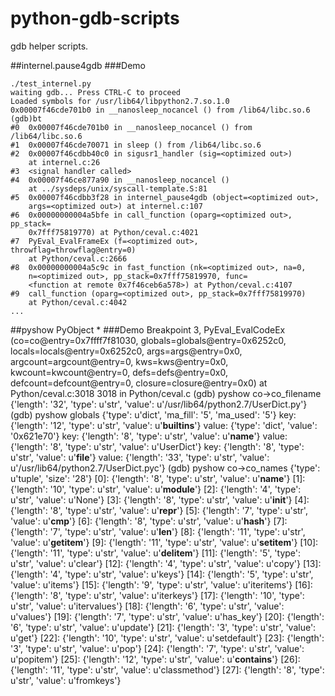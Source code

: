python-gdb-scripts
==================
gdb helper scripts.

##internel.pause4gdb
###Demo
```shell
./test_internel.py
waiting gdb... Press CTRL-C to proceed 
Loaded symbols for /usr/lib64/libpython2.7.so.1.0
0x00007f46cde701b0 in __nanosleep_nocancel () from /lib64/libc.so.6
(gdb)bt 
#0  0x00007f46cde701b0 in __nanosleep_nocancel () from /lib64/libc.so.6
#1  0x00007f46cde70071 in sleep () from /lib64/libc.so.6
#2  0x00007f46cdbb40c0 in sigusr1_handler (sig=<optimized out>)
    at internel.c:26
#3  <signal handler called>
#4  0x00007f46ce877a90 in __nanosleep_nocancel ()
    at ../sysdeps/unix/syscall-template.S:81
#5  0x00007f46cdbb3f28 in internel_pause4gdb (object=<optimized out>, 
    args=<optimized out>) at internel.c:107
#6  0x00000000004a5bfe in call_function (oparg=<optimized out>, pp_stack=
    0x7fff75819770) at Python/ceval.c:4021
#7  PyEval_EvalFrameEx (f=<optimized out>, throwflag=throwflag@entry=0)
    at Python/ceval.c:2666
#8  0x00000000004a5c9c in fast_function (nk=<optimized out>, na=0, 
    n=<optimized out>, pp_stack=0x7fff75819970, func=
    <function at remote 0x7f46ceb6a578>) at Python/ceval.c:4107
#9  call_function (oparg=<optimized out>, pp_stack=0x7fff75819970)
    at Python/ceval.c:4042 
...
```

##pyshow PyObject *
###Demo
    Breakpoint 3, PyEval_EvalCodeEx (co=co@entry=0x7ffff7f81030, 
        globals=globals@entry=0x6252c0, locals=locals@entry=0x6252c0, 
        args=args@entry=0x0, argcount=argcount@entry=0, kws=kws@entry=0x0, 
        kwcount=kwcount@entry=0, defs=defs@entry=0x0, defcount=defcount@entry=0, 
        closure=closure@entry=0x0) at Python/ceval.c:3018
    3018    in Python/ceval.c
    (gdb) pyshow co->co_filename
    {'length': '32', 'type': u'str', 'value': u'/usr/lib64/python2.7/UserDict.py'} 
    (gdb) pyshow globals
    {'type': u'dict', 'ma_fill': '5', 'ma_used': '5'}
    key: {'length': '12', 'type': u'str', 'value': u'__builtins__'}
    value: {'type': 'dict', 'value': '0x621e70'}
    key: {'length': '8', 'type': u'str', 'value': u'__name__'}
    value: {'length': '8', 'type': u'str', 'value': u'UserDict'}
    key: {'length': '8', 'type': u'str', 'value': u'__file__'}
    value: {'length': '33', 'type': u'str', 'value': u'/usr/lib64/python2.7/UserDict.pyc'} 
    (gdb) pyshow co->co_names
    {'type': u'tuple', 'size': '28'}
    [0]: {'length': '8', 'type': u'str', 'value': u'__name__'}
    [1]: {'length': '10', 'type': u'str', 'value': u'__module__'}
    [2]: {'length': '4', 'type': u'str', 'value': u'None'}
    [3]: {'length': '8', 'type': u'str', 'value': u'__init__'}
    [4]: {'length': '8', 'type': u'str', 'value': u'__repr__'}
    [5]: {'length': '7', 'type': u'str', 'value': u'__cmp__'}
    [6]: {'length': '8', 'type': u'str', 'value': u'__hash__'}
    [7]: {'length': '7', 'type': u'str', 'value': u'__len__'}
    [8]: {'length': '11', 'type': u'str', 'value': u'__getitem__'}
    [9]: {'length': '11', 'type': u'str', 'value': u'__setitem__'}
    [10]: {'length': '11', 'type': u'str', 'value': u'__delitem__'}
    [11]: {'length': '5', 'type': u'str', 'value': u'clear'}
    [12]: {'length': '4', 'type': u'str', 'value': u'copy'}
    [13]: {'length': '4', 'type': u'str', 'value': u'keys'}
    [14]: {'length': '5', 'type': u'str', 'value': u'items'}
    [15]: {'length': '9', 'type': u'str', 'value': u'iteritems'}
    [16]: {'length': '8', 'type': u'str', 'value': u'iterkeys'}
    [17]: {'length': '10', 'type': u'str', 'value': u'itervalues'}
    [18]: {'length': '6', 'type': u'str', 'value': u'values'}
    [19]: {'length': '7', 'type': u'str', 'value': u'has_key'}
    [20]: {'length': '6', 'type': u'str', 'value': u'update'}
    [21]: {'length': '3', 'type': u'str', 'value': u'get'} 
    [22]: {'length': '10', 'type': u'str', 'value': u'setdefault'}
    [23]: {'length': '3', 'type': u'str', 'value': u'pop'}
    [24]: {'length': '7', 'type': u'str', 'value': u'popitem'}
    [25]: {'length': '12', 'type': u'str', 'value': u'__contains__'}
    [26]: {'length': '11', 'type': u'str', 'value': u'classmethod'}
    [27]: {'length': '8', 'type': u'str', 'value': u'fromkeys'}
